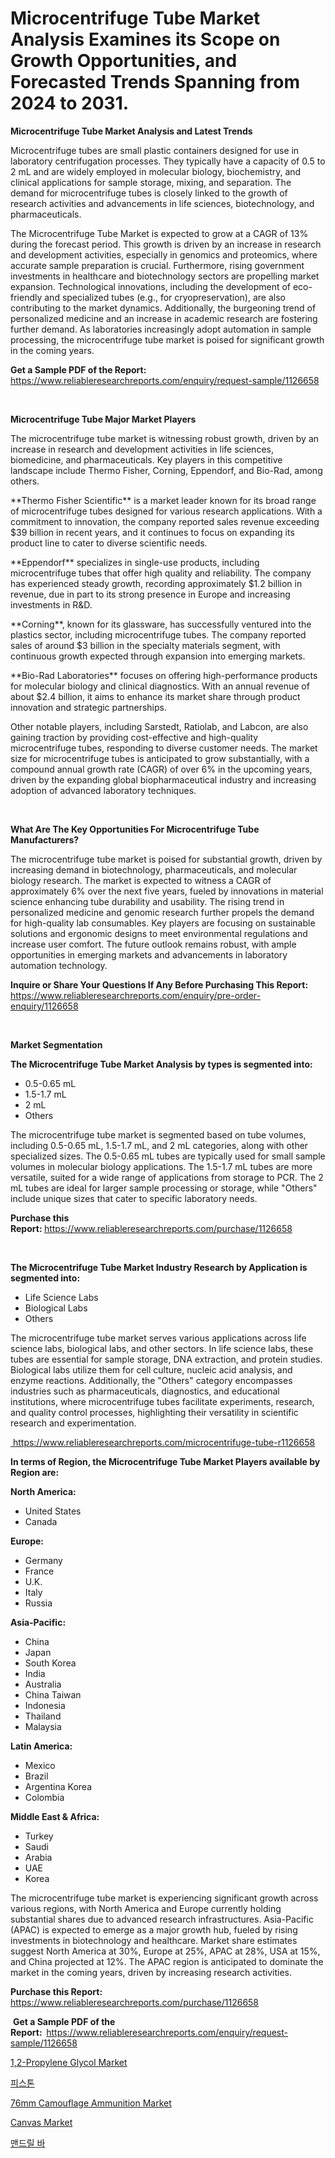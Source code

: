 <p><h1>Microcentrifuge Tube Market Analysis Examines its Scope on Growth Opportunities, and Forecasted Trends Spanning from 2024 to 2031.</h1></p><p><strong>Microcentrifuge Tube Market Analysis and Latest Trends</strong></p>
<p><p>Microcentrifuge tubes are small plastic containers designed for use in laboratory centrifugation processes. They typically have a capacity of 0.5 to 2 mL and are widely employed in molecular biology, biochemistry, and clinical applications for sample storage, mixing, and separation. The demand for microcentrifuge tubes is closely linked to the growth of research activities and advancements in life sciences, biotechnology, and pharmaceuticals.</p><p>The Microcentrifuge Tube Market is expected to grow at a CAGR of 13% during the forecast period. This growth is driven by an increase in research and development activities, especially in genomics and proteomics, where accurate sample preparation is crucial. Furthermore, rising government investments in healthcare and biotechnology sectors are propelling market expansion. Technological innovations, including the development of eco-friendly and specialized tubes (e.g., for cryopreservation), are also contributing to the market dynamics. Additionally, the burgeoning trend of personalized medicine and an increase in academic research are fostering further demand. As laboratories increasingly adopt automation in sample processing, the microcentrifuge tube market is poised for significant growth in the coming years.</p></p>
<p><strong>Get a Sample PDF of the Report:&nbsp;</strong> <a href="https://www.reliableresearchreports.com/enquiry/request-sample/1126658">https://www.reliableresearchreports.com/enquiry/request-sample/1126658</a></p>
<p>&nbsp;</p>
<p><strong>Microcentrifuge Tube Major Market Players</strong></p>
<p><p>The microcentrifuge tube market is witnessing robust growth, driven by an increase in research and development activities in life sciences, biomedicine, and pharmaceuticals. Key players in this competitive landscape include Thermo Fisher, Corning, Eppendorf, and Bio-Rad, among others.</p><p>**Thermo Fisher Scientific** is a market leader known for its broad range of microcentrifuge tubes designed for various research applications. With a commitment to innovation, the company reported sales revenue exceeding $39 billion in recent years, and it continues to focus on expanding its product line to cater to diverse scientific needs.</p><p>**Eppendorf** specializes in single-use products, including microcentrifuge tubes that offer high quality and reliability. The company has experienced steady growth, recording approximately $1.2 billion in revenue, due in part to its strong presence in Europe and increasing investments in R&D.</p><p>**Corning**, known for its glassware, has successfully ventured into the plastics sector, including microcentrifuge tubes. The company reported sales of around $3 billion in the specialty materials segment, with continuous growth expected through expansion into emerging markets.</p><p>**Bio-Rad Laboratories** focuses on offering high-performance products for molecular biology and clinical diagnostics. With an annual revenue of about $2.4 billion, it aims to enhance its market share through product innovation and strategic partnerships.</p><p>Other notable players, including Sarstedt, Ratiolab, and Labcon, are also gaining traction by providing cost-effective and high-quality microcentrifuge tubes, responding to diverse customer needs. The market size for microcentrifuge tubes is anticipated to grow substantially, with a compound annual growth rate (CAGR) of over 6% in the upcoming years, driven by the expanding global biopharmaceutical industry and increasing adoption of advanced laboratory techniques.</p></p>
<p>&nbsp;</p>
<p><strong>What Are The Key Opportunities For Microcentrifuge Tube Manufacturers?</strong></p>
<p><p>The microcentrifuge tube market is poised for substantial growth, driven by increasing demand in biotechnology, pharmaceuticals, and molecular biology research. The market is expected to witness a CAGR of approximately 6% over the next five years, fueled by innovations in material science enhancing tube durability and usability. The rising trend in personalized medicine and genomic research further propels the demand for high-quality lab consumables. Key players are focusing on sustainable solutions and ergonomic designs to meet environmental regulations and increase user comfort. The future outlook remains robust, with ample opportunities in emerging markets and advancements in laboratory automation technology.</p></p>
<p><strong>Inquire or Share Your Questions If Any Before Purchasing This Report:</strong> <a href="https://www.reliableresearchreports.com/enquiry/pre-order-enquiry/1126658">https://www.reliableresearchreports.com/enquiry/pre-order-enquiry/1126658</a></p>
<p>&nbsp;</p>
<p><strong>Market Segmentation</strong></p>
<p><strong>The Microcentrifuge Tube Market Analysis by types is segmented into:</strong></p>
<p><ul><li>0.5-0.65 mL</li><li>1.5-1.7 mL</li><li>2 mL</li><li>Others</li></ul></p>
<p><p>The microcentrifuge tube market is segmented based on tube volumes, including 0.5-0.65 mL, 1.5-1.7 mL, and 2 mL categories, along with other specialized sizes. The 0.5-0.65 mL tubes are typically used for small sample volumes in molecular biology applications. The 1.5-1.7 mL tubes are more versatile, suited for a wide range of applications from storage to PCR. The 2 mL tubes are ideal for larger sample processing or storage, while "Others" include unique sizes that cater to specific laboratory needs.</p></p>
<p><strong>Purchase this Report:&nbsp;</strong><a href="https://www.reliableresearchreports.com/purchase/1126658">https://www.reliableresearchreports.com/purchase/1126658</a></p>
<p>&nbsp;</p>
<p><strong>The Microcentrifuge Tube Market Industry Research by Application is segmented into:</strong></p>
<p><ul><li>Life Science Labs</li><li>Biological Labs</li><li>Others</li></ul></p>
<p><p>The microcentrifuge tube market serves various applications across life science labs, biological labs, and other sectors. In life science labs, these tubes are essential for sample storage, DNA extraction, and protein studies. Biological labs utilize them for cell culture, nucleic acid analysis, and enzyme reactions. Additionally, the "Others" category encompasses industries such as pharmaceuticals, diagnostics, and educational institutions, where microcentrifuge tubes facilitate experiments, research, and quality control processes, highlighting their versatility in scientific research and experimentation.</p></p>
<p><a href="https://www.reliableresearchreports.com/microcentrifuge-tube-r1126658">&nbsp;https://www.reliableresearchreports.com/microcentrifuge-tube-r1126658</a></p>
<p><strong>In terms of Region, the Microcentrifuge Tube Market Players available by Region are:</strong></p>
<p>
    <p> <strong> North America: </strong>
        <ul>
            <li>United States</li>
            <li>Canada</li>
        </ul>
        </p> 
    <p> <strong> Europe: </strong>
        <ul>
            <li>Germany</li>
            <li>France</li>
            <li>U.K.</li>
            <li>Italy</li>
            <li>Russia</li>
        </ul>
        </p> 
    <p> <strong> Asia-Pacific: </strong>
        <ul>
            <li>China</li>
            <li>Japan</li>
            <li>South Korea</li>
            <li>India</li>
            <li>Australia</li>
            <li>China Taiwan</li>
            <li>Indonesia</li>
            <li>Thailand</li>
            <li>Malaysia</li>
        </ul>
        </p> 
    <p> <strong> Latin America: </strong>
        <ul>
            <li>Mexico</li>
            <li>Brazil</li>
            <li>Argentina Korea</li>
            <li>Colombia</li>
        </ul>
        </p> 
    <p> <strong> Middle East & Africa: </strong>
        <ul>
            <li>Turkey</li>
            <li>Saudi</li>
            <li>Arabia</li>
            <li>UAE</li>
            <li>Korea</li>
        </ul>
    </p>
    </p>
<p><p>The microcentrifuge tube market is experiencing significant growth across various regions, with North America and Europe currently holding substantial shares due to advanced research infrastructures. Asia-Pacific (APAC) is expected to emerge as a major growth hub, fueled by rising investments in biotechnology and healthcare. Market share estimates suggest North America at 30%, Europe at 25%, APAC at 28%, USA at 15%, and China projected at 12%. The APAC region is anticipated to dominate the market in the coming years, driven by increasing research activities.</p></p>
<p><strong>Purchase this Report: </strong><a href="https://www.reliableresearchreports.com/purchase/1126658">https://www.reliableresearchreports.com/purchase/1126658</a></p>
<p>&nbsp;<strong>Get a Sample PDF of the Report:&nbsp;&nbsp;</strong><a href="https://www.reliableresearchreports.com/enquiry/request-sample/1126658">https://www.reliableresearchreports.com/enquiry/request-sample/1126658</a></p>
<p><strong></strong></p>
<p><p><a href="https://github.com/RunaHaque64/Market-Research-Report-List-1/blob/main/12-propylene-glycol-market.md">1,2-Propylene Glycol Market</a></p><p><a href="https://medium.com/@conradkirrlin76575/%EC%84%B8%EA%B3%84-pistons-market-%EC%9D%80-2024%EC%97%90%EC%84%9C-2031%EB%A1%9C-%EC%97%B0%ED%8F%89%EA%B7%A0-%EC%A6%9D%EA%B0%80%EC%9C%A8%EC%9D%84-%EB%B3%B4%EC%9D%BC-%EA%B2%83%EC%9C%BC%EB%A1%9C-%EC%98%88%EC%83%81%EB%90%A9%EB%8B%88%EB%8B%A4-57258645d8db">피스톤</a></p><p><a href="https://medium.com/@elzaziemann1943/this-report-aims-to-provide-a-comprehensive-presentation-of-the-global-market-for-76mm-camouflage-2238c704c0a5">76mm Camouflage Ammunition Market</a></p><p><a href="https://www.linkedin.com/pulse/canvas-market-industry-trends-forecast-period-from-2024-dl5ke?trackingId=cKUwF0swQ4%2B%2F8z2FLgSS6A%3D%3D">Canvas Market</a></p><p><a href="https://medium.com/@conradkirrlin76575/mandrel-bars-market-%EC%9D%98-%EA%B8%80%EB%A1%9C%EB%B2%8C-%EC%8B%9C%EC%9E%A5-%EA%B0%9C%EC%9A%94%EB%8A%94-%EC%A0%84-%EC%84%B8%EA%B3%84-%EB%B0%8F-%EC%A3%BC%EC%9A%94-%EC%8B%9C%EC%9E%A5%EC%9D%98-%EC%82%B0%EC%97%85%EC%97%90-%EC%98%81%ED%96%A5%EC%9D%84-%EB%AF%B8%EC%B9%98%EB%8A%94-%EC%A3%BC%EC%9A%94-%ED%8A%B8%EB%A0%8C%EB%93%9C%EC%97%90-%EB%8C%80%ED%95%9C-%EB%8F%85%ED%8A%B9%ED%95%9C-%EA%B4%80%EC%A0%90%EC%9D%84-%EC%A0%9C%EA%B3%B5%ED%95%A9%EB%8B%88%EB%8B%A4-622ee8aadce3">맨드릴 바</a></p></p>